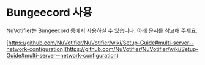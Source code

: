 # Bungeecord 사용

NuVotifier는 Bungeecord 등에서 사용하실 수 있습니다. 아래 문서를 참고해 주세요.

[https://github.com/NuVotifier/NuVotifier/wiki/Setup-Guide#multi-server--network-configuration](https://github.com/NuVotifier/NuVotifier/wiki/Setup-Guide#multi-server--network-configuration)
